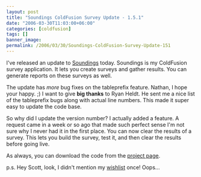 ```yaml
---
layout: post
title: "Soundings ColdFusion Survey Update - 1.5.1"
date: "2006-03-30T11:03:00+06:00"
categories: [coldfusion]
tags: []
banner_image: 
permalink: /2006/03/30/Soundings-ColdFusion-Survey-Update-151
---
```


I've released an update to <a href="http://ray.camdenfamily.com/projects/soundings">Soundings</a> today. Soundings is my ColdFusion survey application. It lets you create surveys and gather results. You can generate reports on these surveys as well.

The update has <i>more</i> bug fixes on the tableprefix feature. Nathan, I hope your happy. ;) I want to give <b>big thanks</b> to Ryan Heldt. He sent me a nice list of the tableprefix bugs along with actual line numbers. This made it super easy to update the code base. 

So why did I update the version number? I actually added a feature. A request came in a week or so ago that made such perfect sense I'm not sure why I never had it in the first place. You can now clear the results of a survey. This lets you build the survey, test it, and then clear the results before going live.

As always, you can download the code from the <a href="http://ray.camdenfamily.com/projects/soundings">project page</a>. 

p.s. Hey Scott, look, I didn't mention my <a href="http://www.amazon.com/o/registry/2TCL1D08EZEYE">wishlist</a> once! Oops...